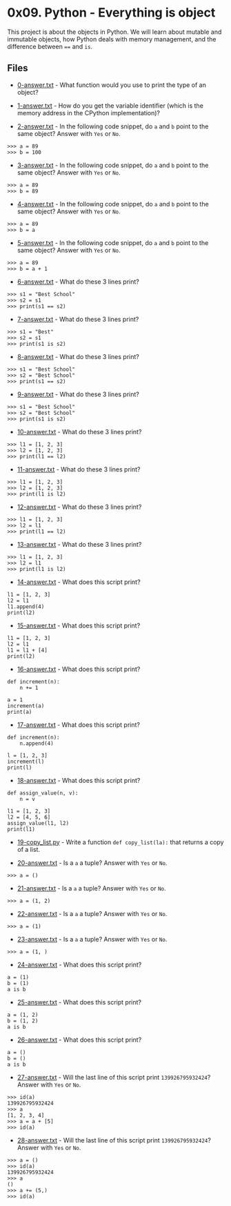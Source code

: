 # 0x09. Python - Everything is object

This project is about the objects in Python. We will learn about mutable and immutable objects, how Python deals with memory management, and the difference between `==` and `is`.

## Files

- [0-answer.txt](0-answer.txt) - What function would you use to print the type of an object?

- [1-answer.txt](1-answer.txt) - How do you get the variable identifier (which is the memory address in the CPython implementation)?

- [2-answer.txt](2-answer.txt) - In the following code snippet, do `a` and `b` point to the same object? Answer with `Yes` or `No`.
```
>>> a = 89
>>> b = 100
```

- [3-answer.txt](3-answer.txt) - In the following code snippet, do `a` and `b` point to the same object? Answer with `Yes` or `No`.
```
>>> a = 89
>>> b = 89
```

- [4-answer.txt](4-answer.txt) - In the following code snippet, do `a` and `b` point to the same object? Answer with `Yes` or `No`.
```
>>> a = 89
>>> b = a
```

- [5-answer.txt](5-answer.txt) - In the following code snippet, do `a` and `b` point to the same object? Answer with `Yes` or `No`.
```
>>> a = 89
>>> b = a + 1
```

- [6-answer.txt](6-answer.txt) - What do these 3 lines print?
```
>>> s1 = "Best School"
>>> s2 = s1
>>> print(s1 == s2)
```

- [7-answer.txt](7-answer.txt) - What do these 3 lines print?
```
>>> s1 = "Best"
>>> s2 = s1
>>> print(s1 is s2)
```

- [8-answer.txt](8-answer.txt) - What do these 3 lines print?
```
>>> s1 = "Best School"
>>> s2 = "Best School"
>>> print(s1 == s2)
```

- [9-answer.txt](9-answer.txt) - What do these 3 lines print?
```
>>> s1 = "Best School"
>>> s2 = "Best School"
>>> print(s1 is s2)
```

- [10-answer.txt](10-answer.txt) - What do these 3 lines print?
```
>>> l1 = [1, 2, 3]
>>> l2 = [1, 2, 3]
>>> print(l1 == l2)
```

- [11-answer.txt](11-answer.txt) - What do these 3 lines print?
```
>>> l1 = [1, 2, 3]
>>> l2 = [1, 2, 3]
>>> print(l1 is l2)
```

- [12-answer.txt](12-answer.txt) - What do these 3 lines print?
```
>>> l1 = [1, 2, 3]
>>> l2 = l1
>>> print(l1 == l2)
```

- [13-answer.txt](13-answer.txt) - What do these 3 lines print?
```
>>> l1 = [1, 2, 3]
>>> l2 = l1
>>> print(l1 is l2)
```

- [14-answer.txt](14-answer.txt) - What does this script print?
```
l1 = [1, 2, 3]
l2 = l1
l1.append(4)
print(l2)
```

- [15-answer.txt](15-answer.txt) - What does this script print?
```
l1 = [1, 2, 3]
l2 = l1
l1 = l1 + [4]
print(l2)
```

- [16-answer.txt](16-answer.txt) - What does this script print?
```
def increment(n):
	n += 1

a = 1
increment(a)
print(a)
```

- [17-answer.txt](17-answer.txt) - What does this script print?
```
def increment(n):
	n.append(4)

l = [1, 2, 3]
increment(l)
print(l)
```

- [18-answer.txt](18-answer.txt) - What does this script print?
```
def assign_value(n, v):
	n = v

l1 = [1, 2, 3]
l2 = [4, 5, 6]
assign_value(l1, l2)
print(l1)
```

- [19-copy_list.py](19-copy_list.py) - Write a function `def copy_list(la):` that returns a copy of a list.

- [20-answer.txt](20-answer.txt) - Is a `a` a tuple? Answer with `Yes` or `No`.
```
>>> a = ()
```

- [21-answer.txt](21-answer.txt) - Is a `a` a tuple? Answer with `Yes` or `No`.
```
>>> a = (1, 2)
```

- [22-answer.txt](22-answer.txt) - Is a `a` a tuple? Answer with `Yes` or `No`.
```
>>> a = (1)
```

- [23-answer.txt](23-answer.txt) - Is a `a` a tuple? Answer with `Yes` or `No`.
```
>>> a = (1, )
```

- [24-answer.txt](24-answer.txt) - What does this script print?
```
a = (1)
b = (1)
a is b
```

- [25-answer.txt](25-answer.txt) - What does this script print?
```
a = (1, 2)
b = (1, 2)
a is b
```

- [26-answer.txt](26-answer.txt) - What does this script print?
```
a = ()
b = ()
a is b
```

- [27-answer.txt](27-answer.txt) - Will the last line of this script print `139926795932424`? Answer with `Yes` or `No`.
```
>>> id(a)
139926795932424
>>> a
[1, 2, 3, 4]
>>> a = a + [5]
>>> id(a)
```

- [28-answer.txt](28-answer.txt) - Will the last line of this script print `139926795932424`? Answer with `Yes` or `No`.
```
>>> a = ()
>>> id(a)
139926795932424
>>> a
()
>>> a += (5,)
>>> id(a)
```
